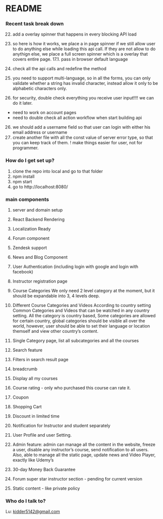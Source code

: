 # README #

### Recent task break down ###


22. add a overlay spinner that happens in every blocking API load
23. so here is how it works, we place a in page spinner if we still allow user to do anything else while loading this api call. If they are not allow to do anythign else, we place a full screen spinner which is a overlay that covers entire page.
17.1. pass in browser default language

24. check all the api calls and redefine the method
23. you need to support multi-language, so in all the forms, you can only validate whether a string has invalid character, instead allow it only to be  alphabetic characters only.
24. for security, double check everything you receive user input!!!! we can do it later.
- need to work on account pages
- need to double check all action workflow when start building api
26. we should add a username field so that user can login with either his email address or username
27. create another file with all the const value of server error type, so that you can keep track of them.
! make things easier for user, not for programmer.

### How do I get set up? ###
1. clone the repo into local and go to that folder
2. npm install
3. npm start
4. go to http://localhost:8080/

### main components ###
1. server and domain setup
2. React Backend Rendering
3. Localization Ready
4. Forum component
5. Zendesk support
6. News and Blog Component
7. User Authentication (including login with google and login with facebook)
8. Instructor registration page

9. Course Categories
We only need 2 level category at the moment, but it should be expandable into 3, 4 levels deep.
10. Different Course Categories and Videos According to country setting
Common Categories and Videos that can be watched in any country setting.
All the category is country based, Some categories are allowed for certain country, global categories should be visible all over the world, however, user should be able to set their language or location themself and view other country’s content.
11. Single Category page, list all subcategories and all the courses
12. Search feature
13. Filters in search result page
14. breadcrumb
15. Display all my courses
16. Course rating - only who purchased this course can rate it.
17. Coupon
18. Shopping Cart
19. Discount in limited time
20. Notification for Instructor and student separately 
21. User Profile and user Setting.
22. Admin feature: admin can manage all the content in the website, freeze a user, disable any instructor’s course, send notification to all users. Also, able to manage all the static page, update news and 
Video Player, exactly like Udemy’s
23. 30-day Money Back Guarantee
24. Forum super star instructor section - pending for current version
25. Static content - like private policy 



### Who do I talk to? ###

Lu: kidder5142@gmail.com